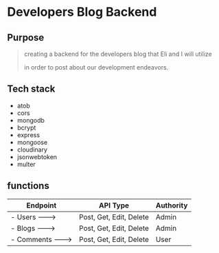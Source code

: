 
# Developers Blog Backend

## Purpose

> creating a backend for the developers blog that Eli and I will utilize
>
> in order to post about our development endeavors.

## Tech stack

- atob
- cors
- mongodb
- bcrypt
- express
- mongoose       
- cloudinary
- jsonwebtoken
- multer     

## functions
| Endpoint        | API Type                | Authority |
| ----------------| ----------------------- | --------- |
| - Users     --->| Post, Get, Edit, Delete | Admin     |
| - Blogs     --->| Post, Get, Edit, Delete | Admin     |
| - Comments  --->| Post, Get, Edit, Delete | User      |
